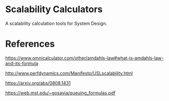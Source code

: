 # Scalability Calculators

A scalability calculation tools for System Design.

# References

<https://www.omnicalculator.com/other/amdahls-law#what-is-amdahls-law-and-its-formula>

<http://www.perfdynamics.com/Manifesto/USLscalability.html>

<https://arxiv.org/abs/0808.1431>

<https://web.mst.edu/~gosavia/queuing_formulas.pdf>
